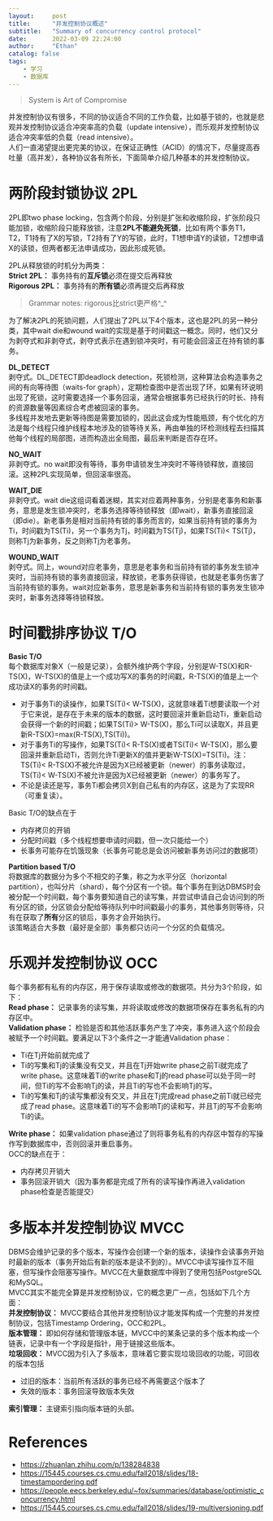 ```yaml
---
layout:     post
title:      "并发控制协议概述"
subtitle:   "Summary of concurrency control protocol"
date:       2022-03-09 22:24:00
author:     "Ethan"
catalog: false
tags:
    - 学习
    - 数据库
---
```

>System is Art of Compromise

并发控制协议有很多，不同的协议适合不同的工作负载，比如基于锁的，也就是悲观并发控制协议适合冲突率高的负载（update intensive），而乐观并发控制协议适合冲突率低的负载（read intensive）。  
人们一直渴望提出更完美的协议，在保证正确性（ACID）的情况下，尽量提高吞吐量（高并发），各种协议各有所长，下面简单介绍几种基本的并发控制协议。
# 两阶段封锁协议 2PL
2PL即two phase locking，包含两个阶段，分别是扩张和收缩阶段，扩张阶段只能加锁，收缩阶段只能释放锁，注意**2PL不能避免死锁**，比如有两个事务T1，T2，T1持有了X的写锁，T2持有了Y的写锁，此时，T1想申请Y的读锁，T2想申请X的读锁，但两者都无法申请成功，因此形成死锁。

2PL从释放锁的时机分为两类：   
**Strict 2PL：** 事务持有的**互斥锁**必须在提交后再释放  
**Rigorous 2PL：** 事务持有的**所有锁**必须再提交后再释放
> Grammar notes: rigorous比strict更严格^_^

为了解决2PL的死锁问题，人们提出了2PL以下4个版本，这也是2PL的另一种分类，其中wait die和wound wait的实现是基于时间戳这一概念。同时，他们又分为剥夺式和非剥夺式，剥夺式表示在遇到锁冲突时，有可能会回滚正在持有锁的事务。

**DL_DETECT**  
剥夺式。DL_DETECT即deadlock detection，死锁检测，这种算法会构造事务之间的有向等待图（waits-for graph），定期检查图中是否出现了环，如果有环说明出现了死锁，这时需要选择一个事务回滚，通常会根据事务已经执行的时长、持有的资源数量等因素综合考虑被回滚的事务。  
多线程并发地去更新等待图是需要加锁的，因此这会成为性能瓶颈，有个优化的方法是每个线程只维护线程本地涉及的锁等待关系，再由单独的环检测线程去扫描其他每个线程的局部图，进而构造出全局图，最后来判断是否存在环。

**NO_WAIT**  
非剥夺式。no wait即没有等待，事务申请锁发生冲突时不等待锁释放，直接回滚。这种2PL实现简单，但回滚率很高。

**WAIT_DIE**  
非剥夺式。wait die这组词看着迷糊，其实对应着两种事务，分别是老事务和新事务，意思是发生锁冲突时，老事务选择等待锁释放（即wait），新事务直接回滚（即die）。新老事务是相对当前持有锁的事务而言的，如果当前持有锁的事务为Ti，时间戳为TS(Ti)，另一个事务为Tj，时间戳为TS(Tj)，如果TS(Ti)< TS(Tj)，则称Tj为新事务，反之则称Tj为老事务。

**WOUND_WAIT**  
剥夺式。同上，wound对应老事务，意思是老事务和当前持有锁的事务发生锁冲突时，当前持有锁的事务直接回滚，释放锁，老事务获得锁，也就是老事务伤害了当前持有锁的事务。wait对应新事务，意思是新事务和当前持有锁的事务发生锁冲突时，新事务选择等待锁释放。
# 时间戳排序协议 T/O
**Basic T/O**  
每个数据库对象X（一般是记录），会额外维护两个字段，分别是W-TS(X)和R-TS(X)，W-TS(X)的值是上一个成功写X的事务的时间戳，R-TS(X)的值是上一个成功读X的事务的时间戳。  
- 对于事务Ti的读操作，如果TS(Ti)< W-TS(X)，这就意味着Ti想要读取一个对于它来说，是存在于未来的版本的数据，这时要回滚并重新启动Ti，重新启动会获得一个新的时间戳；如果TS(Ti)> W-TS(X)，那么Ti可以读取X，并且更新R-TS(X)=max(R-TS(X),TS(Ti))。
- 对于事务Ti的写操作，如果TS(Ti)< R-TS(X)或者TS(Ti)< W-TS(X)，那么要回滚并重新启动Ti，否则允许Ti更新X的值并更新W-TS(X)=TS(Ti)。注：TS(Ti)< R-TS(X)不被允许是因为X已经被更新（newer）的事务读取过，TS(Ti)< W-TS(X)不被允许是因为X已经被更新（newer）的事务写了。
- 不论是读还是写，事务Ti都会拷贝X到自己私有的内存区，这是为了实现RR（可重复读）。

Basic T/O的缺点在于  
- 内存拷贝的开销
- 分配时间戳（多个线程想要申请时间戳，但一次只能给一个）
- 长事务可能存在饥饿现象（长事务可能总是会访问被新事务访问过的数据项）

**Partition based T/O**  
将数据库的数据分为多个不相交的子集，称之为水平分区（horizontal partition），也叫分片（shard），每个分区有一个锁。每个事务在到达DBMS时会被分配一个时间戳，每个事务要知道自己的读写集，并尝试申请自己会访问到的所有分区的锁，分区锁会分配给等待队列中时间戳最小的事务，其他事务则等待，只有在获取了**所有**分区的锁后，事务才会开始执行。  
该策略适合大多数（最好是全部）事务都只访问一个分区的负载情况。

# 乐观并发控制协议 OCC
每个事务都有私有的内存区，用于保存读取或修改的数据项。共分为3个阶段，如下：  
**Read phase：** 记录事务的读写集，并将读取或修改的数据项保存在事务私有的内存区中。  
**Validation phase：** 检验是否和其他活跃事务产生了冲突，事务进入这个阶段会被赋予一个时间戳。要满足以下3个条件之一才能通Validation phase：
- Ti在Tj开始前就完成了
- Ti的写集和Tj的读集没有交叉，并且在Tj开始write phase之前Ti就完成了write phase。这意味着Ti的write phase和Tj的read phase可以处于同一时间，但Ti的写不会影响Tj的读，并且Ti的写也不会影响Tj的写。
- Ti的写集和Tj的读写集都没有交叉，并且在Tj完成read phase之前Ti就已经完成了read phase。这意味着Ti的写不会影响Tj的读和写，并且Tj的写不会影响Ti的读。  

**Write phase：** 如果validation phase通过了则将事务私有的内存区中暂存的写操作写到数据库中，否则回滚并重启事务。  
OCC的缺点在于：
- 内存拷贝开销大
- 事务回滚开销大（因为事务都是完成了所有的读写操作再进入validation phase检查是否能提交）

# 多版本并发控制协议 MVCC
DBMS会维护记录的多个版本，写操作会创建一个新的版本，读操作会读事务开始时最新的版本（事务开始后有新的版本是读不到的）。MVCC中读写操作互不阻塞，但写操作会阻塞写操作。MVCC在大量数据库中得到了使用包括PostgreSQL和MySQL。  
MVCC其实不能完全算是并发控制协议，它的概念更广一点，包括如下几个方面：  
**并发控制协议：** MVCC要结合其他并发控制协议才能发挥构成一个完整的并发控制协议，包括Timestamp Ordering，OCC和2PL。  
**版本管理：** 即如何存储和管理版本链，MVCC中的某条记录的多个版本构成一个链表，记录中有一个字段是指针，用于链接这些版本。  
**垃圾回收：** MVCC因为引入了多版本，意味着它要实现垃圾回收的功能，可回收的版本包括
- 过旧的版本：当前所有活跃的事务已经不再需要这个版本了
- 失效的版本：事务回滚导致版本失效

**索引管理：** 主键索引指向版本链的头部。

# References
- https://zhuanlan.zhihu.com/p/138284838
- https://15445.courses.cs.cmu.edu/fall2018/slides/18-timestampordering.pdf
- https://people.eecs.berkeley.edu/~fox/summaries/database/optimistic_concurrency.html
- https://15445.courses.cs.cmu.edu/fall2018/slides/19-multiversioning.pdf